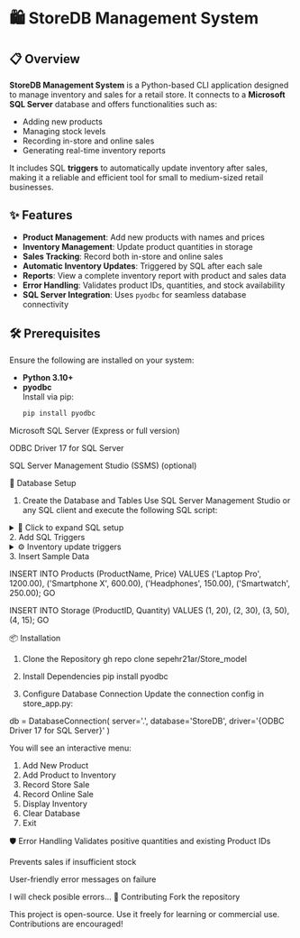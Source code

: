 # 🛍️ StoreDB Management System

## 📋 Overview

**StoreDB Management System** is a Python-based CLI application designed to manage inventory and sales for a retail store. It connects to a **Microsoft SQL Server** database and offers functionalities such as:

- Adding new products  
- Managing stock levels  
- Recording in-store and online sales  
- Generating real-time inventory reports  

It includes SQL **triggers** to automatically update inventory after sales, making it a reliable and efficient tool for small to medium-sized retail businesses.



## ✨ Features

- **Product Management**: Add new products with names and prices  
- **Inventory Management**: Update product quantities in storage  
- **Sales Tracking**: Record both in-store and online sales  
- **Automatic Inventory Updates**: Triggered by SQL after each sale  
- **Reports**: View a complete inventory report with product and sales data  
- **Error Handling**: Validates product IDs, quantities, and stock availability  
- **SQL Server Integration**: Uses `pyodbc` for seamless database connectivity


## 🛠️ Prerequisites

Ensure the following are installed on your system:

- **Python 3.10+**
- **pyodbc**  
  Install via pip:
  ```bash
  pip install pyodbc

Microsoft SQL Server (Express or full version)

ODBC Driver 17 for SQL Server

SQL Server Management Studio (SSMS) (optional)


🧱 Database Setup
1. Create the Database and Tables
Use SQL Server Management Studio or any SQL client and execute the following SQL script:

<details> <summary>📂 Click to expand SQL setup</summary>

--->

IF EXISTS (SELECT name FROM sys.databases WHERE name = N'StoreDB')
BEGIN
    ALTER DATABASE StoreDB SET SINGLE_USER WITH ROLLBACK IMMEDIATE;
    DROP DATABASE StoreDB;
END
GO

CREATE DATABASE StoreDB;
GO
USE StoreDB;
GO

-- Products Table
CREATE TABLE Products (
    ProductID INT PRIMARY KEY IDENTITY(1,1),
    ProductName NVARCHAR(70) NOT NULL,
    Price DECIMAL(10,2) NOT NULL
);
GO

-- Store Sales Table
CREATE TABLE StoreSales (
    SaleID INT PRIMARY KEY IDENTITY(1,1),
    ProductID INT NOT NULL,
    SaleDate DATETIME NOT NULL DEFAULT GETDATE(),
    Quantity INT NOT NULL CHECK (Quantity > 0),
    FOREIGN KEY (ProductID) REFERENCES Products(ProductID)
);
GO

-- Storage Table
CREATE TABLE Storage (
    StorageID INT PRIMARY KEY IDENTITY(1,1),
    ProductID INT NOT NULL,
    Quantity INT NOT NULL CHECK (Quantity >= 0),
    FOREIGN KEY (ProductID) REFERENCES Products(ProductID)
);
GO

-- Online Sales Table
CREATE TABLE OnlineSales (
    SaleID INT PRIMARY KEY IDENTITY(1,1),
    ProductID INT NOT NULL,
    SaleDate DATETIME NOT NULL DEFAULT GETDATE(),
    Quantity INT NOT NULL CHECK (Quantity > 0),
    FOREIGN KEY (ProductID) REFERENCES Products(ProductID)
);
GO

</details>
2. Add SQL Triggers
<details> <summary>⚙️ Inventory update triggers</summary>

-- Trigger after store sale
CREATE TRIGGER trg_AfterStoreSale
ON StoreSales
AFTER INSERT
AS
BEGIN
    SET NOCOUNT ON;
    DECLARE @ProductID INT, @Quantity INT;
    DECLARE sale_cursor CURSOR FOR 
        SELECT ProductID, Quantity FROM inserted;

    OPEN sale_cursor;
    FETCH NEXT FROM sale_cursor INTO @ProductID, @Quantity;

    WHILE @@FETCH_STATUS = 0
    BEGIN
        IF EXISTS (SELECT 1 FROM Storage WHERE ProductID = @ProductID AND Quantity >= @Quantity)
        BEGIN
            UPDATE Storage
            SET Quantity = Quantity - @Quantity
            WHERE ProductID = @ProductID;

            DELETE FROM Storage WHERE ProductID = @ProductID AND Quantity = 0;
        END
        ELSE
        BEGIN
            RAISERROR ('Not enough stock for ProductID %d in Storage.', 16, 1, @ProductID);
            ROLLBACK TRANSACTION;
            RETURN;
        END
        FETCH NEXT FROM sale_cursor INTO @ProductID, @Quantity;
    END

    CLOSE sale_cursor;
    DEALLOCATE sale_cursor;
END;
GO

-- Trigger after online sale
CREATE TRIGGER trg_AfterOnlineSale
ON OnlineSales
AFTER INSERT
AS
BEGIN
    SET NOCOUNT ON;
    DECLARE @ProductID INT, @Quantity INT;
    DECLARE sale_cursor CURSOR FOR 
        SELECT ProductID, Quantity FROM inserted;

    OPEN sale_cursor;
    FETCH NEXT FROM sale_cursor INTO @ProductID, @Quantity;

    WHILE @@FETCH_STATUS = 0
    BEGIN
        IF EXISTS (SELECT 1 FROM Storage WHERE ProductID = @ProductID AND Quantity >= @Quantity)
        BEGIN
            UPDATE Storage
            SET Quantity = Quantity - @Quantity
            WHERE ProductID = @ProductID;

            DELETE FROM Storage WHERE ProductID = @ProductID AND Quantity = 0;
        END
        ELSE
        BEGIN
            RAISERROR ('Not enough stock for ProductID %d in Storage.', 16, 1, @ProductID);
            ROLLBACK TRANSACTION;
            RETURN;
        END
        FETCH NEXT FROM sale_cursor INTO @ProductID, @Quantity;
    END

    CLOSE sale_cursor;
    DEALLOCATE sale_cursor;
END;
GO


</details>
3. Insert Sample Data

INSERT INTO Products (ProductName, Price) VALUES
    ('Laptop Pro', 1200.00),
    ('Smartphone X', 600.00),
    ('Headphones', 150.00),
    ('Smartwatch', 250.00);
GO

INSERT INTO Storage (ProductID, Quantity) VALUES
    (1, 20),
    (2, 30),
    (3, 50),
    (4, 15);
GO

📦 Installation
1. Clone the Repository
gh repo clone sepehr21ar/Store_model

2. Install Dependencies
pip install pyodbc

3. Configure Database Connection
Update the connection config in store_app.py:

db = DatabaseConnection(
    server='.', 
    database='StoreDB', 
    driver='{ODBC Driver 17 for SQL Server}'
)

You will see an interactive menu:
1. Add New Product
2. Add Product to Inventory
3. Record Store Sale
4. Record Online Sale
5. Display Inventory
6. Clear Database
7. Exit


🛡 Error Handling
Validates positive quantities and existing Product IDs

Prevents sales if insufficient stock

User-friendly error messages on failure

I will check posible errors...
🤝 Contributing
Fork the repository

This project is open-source. Use it freely for learning or commercial use. Contributions are encouraged!

